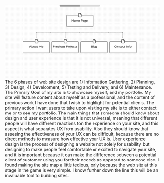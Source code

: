 
![site map](/week-2/imgs/site-map.png) The 6 phases of web site design are 1) Information Gathering, 2) Planning, 3) Design, 4) Development, 5) Testing and Delivery, and 6) Maintenance. The Primary Goal of my site is to showcase myself, and my portfolio. My site will feature content about myself as a professional, and the content of previous work I have done that I wish to highlight for potential clients. The primary action I want users to take upon visiting my site is to either contact me or to see my portfolio. The main things that someone should know about design and user experience is that it is not universal, meaning that different people will have different reactions ton the experience on your site, and this aspect is what separates UX from usability. Also they should know that assesing the effectiveness of your UX can be difficult, because there are no direct methods to measure how effective your UX is. User experience design is the process of designing a website not solely for usability, but designing to make people feel comfortable or excited to navigate your site, and it is important because it can make the diffference between a potential client of customer using you for their neeeds as opposed to someone else. I found making the site map a little tedious, only because the web site at this stage in the game is very simple. I know further down the line this will be an invaluable tool to building sites.
